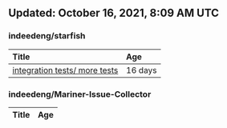 ## Updated: October 16, 2021, 8:09 AM UTC


### indeedeng/starfish
|**Title**|**Age**|
|:----|:----|
|[integration tests/ more tests](https://github.com/indeedeng/starfish/issues/117)|16&nbsp;days|


### indeedeng/Mariner-Issue-Collector
|**Title**|**Age**|
|:----|:----|